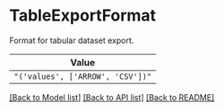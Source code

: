 # TableExportFormat

Format for tabular dataset export.


| **Value** |
| --------- |
| `"('values', ['ARROW', 'CSV'])"` |


[[Back to Model list]](../../../README.md#models-v1-link) [[Back to API list]](../../../README.md#documentation-for-api-endpoints) [[Back to README]](../../../README.md)

